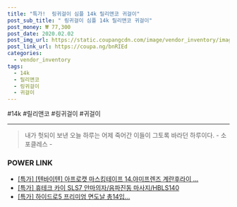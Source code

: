```yaml
--- 
title: "특가!  링귀걸이 심플 14k 릴리앤코 귀걸이" 
post_sub_title: " 링귀걸이 심플 14k 릴리앤코 귀걸이" 
post_money: ₩ 77,300 
post_date: 2020.02.02 
post_img_url: https://static.coupangcdn.com/image/vendor_inventory/images/2017/07/05/20/7/c345f7b1-a7dc-4949-89cb-bc3c46a95949.jpg 
post_link_url: https://coupa.ng/bnRIEd 
categories: 
  - vendor_inventory 
tags: 
  - 14k 
  - 릴리앤코 
  - 링귀걸이 
  - 귀걸이 
--- 
```

  #14k #릴리앤코 #링귀걸이 #귀걸이 
<hr> 

> 내가 헛되이 보낸 오늘 하루는 어제 죽어간 이들이 그토록 바라던 하루이다. - 소포클레스 - 


### POWER LINK

* <a href="https://blog.naver.com/santokki14/221790517091" target="_blank">[특가] [텐바이텐] 아프로캣 마스킹테이프 14.야미프렌즈 계란후라이 ...</a>
* <a href="https://blog.naver.com/santokki14/221792218450" target="_blank">[특가] 휴테크 카이 SLS7 안마의자/음파진동 마사지/HBLS140</a>
* <a href="https://blog.naver.com/sakai111/221786964540" target="_blank">[특가] 하이드로5 프리미엄 면도날 총14입...</a>
